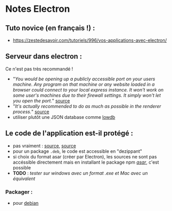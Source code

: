 Notes Electron
==============
 
 Tuto novice (en français !) :
 -----------------------------
 
 * https://zestedesavoir.com/tutoriels/996/vos-applications-avec-electron/


Serveur dans electron :
-----------------------

Ce n'est pas très recommandé !

* "_You would be opening up a publicly accessible port on your users machine. Any program on that machine or any website loaded in a browser could connect to your local express instance.
It won't work on some user's machines due to their firewall settings. It simply won't let you open the port._" [source](https://blog.samuelattard.com/using-express-inside-electron/)
* "_It's actually recommended to do as much as possible in the renderer process._" [source](https://www.reddit.com/r/webdev/comments/45z120/what_is_the_best_way_to_make_http_requests_using/)
* utiliser plutôt une JSON database comme [lowdb](https://github.com/typicode/lowdb)

Le code de l'application est-il protégé :
-----------------------------------------

* pas vraiment : [source](https://github.com/electron/electron/issues/2570), [source](https://github.com/electron/electron/issues/3041)
* pour un package `.deb`, le code est accessible en "dezippant"
* si choix du format asar (créer par Electron), les sources ne sont pas accéssible directement mais en installant le package npm _[asar](https://www.npmjs.com/package/asar)_, c'est possible
* __TODO__ : _tester sur windows avec un format .exe et Mac avec un équivalent_

### Packager :

* pour [debian](https://github.com/unindented/electron-installer-debian)


